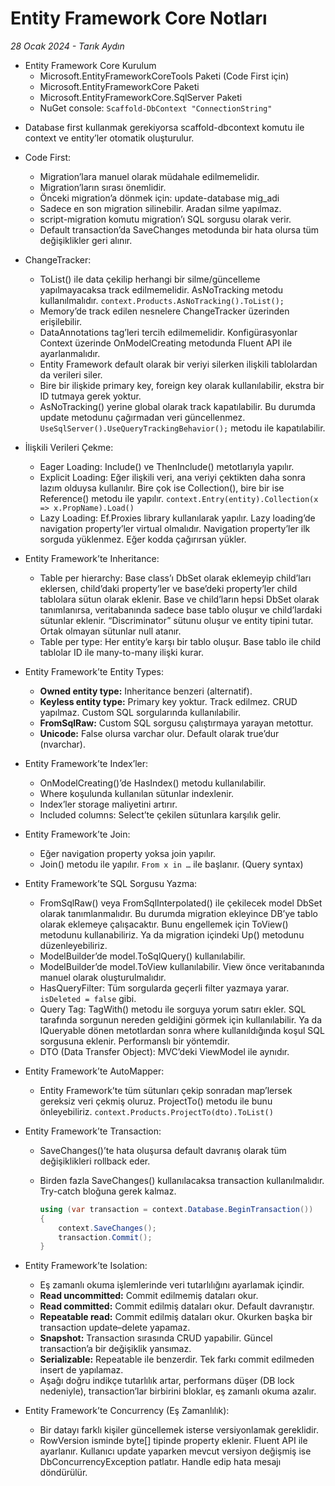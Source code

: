 # Entity Framework Core Notları 

*28 Ocak 2024 - Tarık Aydın*

- Entity Framework Core Kurulum
  + Microsoft.EntityFrameworkCoreTools Paketi (Code First için)  
  + Microsoft.EntityFrameworkCore Paketi  
  + Microsoft.EntityFrameworkCore.SqlServer Paketi  
  + NuGet console: `Scaffold-DbContext "ConnectionString"`

* Database first kullanmak gerekiyorsa scaffold-dbcontext komutu ile context ve entity’ler otomatik oluşturulur.  
- Code First:  
	+ Migration’lara manuel olarak müdahale edilmemelidir.  
	+ Migration’ların sırası önemlidir.  
	+ Önceki migration’a dönmek için: update-database mig_adi  
	+ Sadece en son migration silinebilir. Aradan silme yapılmaz.  
	+ script-migration komutu migration’ı SQL sorgusu olarak verir.  
	+ Default transaction’da SaveChanges metodunda bir hata olursa tüm değişiklikler geri alınır.  

- ChangeTracker:  
	+ ToList() ile data çekilip herhangi bir silme/güncelleme yapılmayacaksa track edilmemelidir. AsNoTracking metodu kullanılmalıdır. `context.Products.AsNoTracking().ToList();`  
	+ Memory’de track edilen nesnelere ChangeTracker üzerinden erişilebilir.  
	+ DataAnnotations tag’leri tercih edilmemelidir. Konfigürasyonlar Context üzerinde OnModelCreating metodunda Fluent API ile ayarlanmalıdır.  
 	+ Entity Framework default olarak bir veriyi silerken ilişkili tablolardan da verileri siler.  
	+ Bire bir ilişkide primary key, foreign key olarak kullanılabilir, ekstra bir ID tutmaya gerek yoktur.  
	+ AsNoTracking() yerine global olarak track kapatılabilir. Bu durumda update metodunu çağırmadan veri güncellenmez. `UseSqlServer().UseQueryTrackingBehavior();` metodu ile kapatılabilir.  

- İlişkili Verileri Çekme:  
	+ Eager Loading: Include() ve ThenInclude() metotlarıyla yapılır.  
	+ Explicit Loading: Eğer ilişkili veri, ana veriyi çektikten daha sonra lazım olduysa kullanılır. Bire çok ise Collection(), bire bir ise Reference() metodu ile yapılır. `context.Entry(entity).Collection(x => x.PropName).Load()`  
	+ Lazy Loading: Ef.Proxies library kullanılarak yapılır. Lazy loading’de navigation property’ler virtual olmalıdır. Navigation property’ler ilk sorguda yüklenmez. Eğer kodda çağırırsan yükler.  

- Entity Framework’te Inheritance:  
 	+ Table per hierarchy: Base class’ı DbSet olarak eklemeyip child’ları eklersen, child’daki property’ler ve base’deki property’ler child tablolara sütun olarak eklenir. Base ve child’ların hepsi DbSet olarak tanımlanırsa, veritabanında sadece base tablo oluşur ve child’lardaki sütunlar eklenir. “Discriminator” sütunu oluşur ve entity tipini tutar. Ortak olmayan sütunlar null atanır.  
	+ Table per type: Her entity’e karşı bir tablo oluşur. Base tablo ile child tablolar ID ile many-to-many ilişki kurar.  

- Entity Framework’te Entity Types:  
 	+ **Owned entity type:** Inheritance benzeri (alternatif).  
 	+ **Keyless entity type:** Primary key yoktur. Track edilmez. CRUD yapılmaz. Custom SQL sorgularında kullanılabilir.  
 	+ **FromSqlRaw:** Custom SQL sorgusu çalıştırmaya yarayan metottur.  
 	+ **Unicode:** False olursa varchar olur. Default olarak true’dur (nvarchar).  

- Entity Framework’te Index’ler:  
 	+ OnModelCreating()’de HasIndex() metodu kullanılabilir.  
 	+ Where koşulunda kullanılan sütunlar indexlenir.  
 	+ Index’ler storage maliyetini artırır.  
 	+ Included columns: Select’te çekilen sütunlara karşılık gelir.  

- Entity Framework’te Join:  
 	+ Eğer navigation property yoksa join yapılır.  
 	+ Join() metodu ile yapılır. `From x in …` ile başlanır. (Query syntax)  

- Entity Framework’te SQL Sorgusu Yazma:  
 	+ FromSqlRaw() veya FromSqlInterpolated() ile çekilecek model DbSet olarak tanımlanmalıdır. Bu durumda migration ekleyince DB’ye tablo olarak eklemeye çalışacaktır. Bunu engellemek için ToView() metodunu kullanabiliriz. Ya da migration içindeki Up() metodunu düzenleyebiliriz.  
 	+ ModelBuilder’de model.ToSqlQuery() kullanılabilir.  
 	+ ModelBuilder’de model.ToView kullanılabilir. View önce veritabanında manuel olarak oluşturulmalıdır.  
 	+ HasQueryFilter: Tüm sorgularda geçerli filter yazmaya yarar. `isDeleted = false` gibi.  
 	+ Query Tag: TagWith() metodu ile sorguya yorum satırı ekler. SQL tarafında sorgunun nereden geldiğini görmek için kullanılabilir. Ya da IQueryable dönen metotlardan sonra where kullanıldığında koşul SQL sorgusuna eklenir. Performanslı bir yöntemdir.  
 	+ DTO (Data Transfer Object): MVC’deki ViewModel ile aynıdır.  

- Entity Framework’te AutoMapper:  
 	+ Entity Framework’te tüm sütunları çekip sonradan map’lersek gereksiz veri çekmiş oluruz. ProjectTo() metodu ile bunu önleyebiliriz. `context.Products.ProjectTo(dto).ToList()`  

- Entity Framework’te Transaction:  
 	+ SaveChanges()’te hata oluşursa default davranış olarak tüm değişiklikleri rollback eder.  
 	+ Birden fazla SaveChanges() kullanılacaksa transaction kullanılmalıdır. Try-catch bloğuna gerek kalmaz.  
        
        ```csharp
        using (var transaction = context.Database.BeginTransaction())
        {
            context.SaveChanges();
            transaction.Commit();
        }
        ```

- Entity Framework’te Isolation:  
 	+ Eş zamanlı okuma işlemlerinde veri tutarlılığını ayarlamak içindir.  
 	+ **Read uncommitted:** Commit edilmemiş dataları okur.  
 	+ **Read committed:** Commit edilmiş dataları okur. Default davranıştır.  
 	+ **Repeatable read:** Commit edilmiş dataları okur. Okurken başka bir transaction update–delete yapamaz.  
 	+ **Snapshot:** Transaction sırasında CRUD yapabilir. Güncel transaction’a bir değişiklik yansımaz.  
 	+ **Serializable:** Repeatable ile benzerdir. Tek farkı commit edilmeden insert de yapılamaz.  
 	+ Aşağı doğru indikçe tutarlılık artar, performans düşer (DB lock nedeniyle), transaction’lar birbirini bloklar, eş zamanlı okuma azalır.  

- Entity Framework’te Concurrency (Eş Zamanlılık):  
 	+ Bir datayı farklı kişiler güncellemek isterse versiyonlamak gereklidir.  
 	+ RowVersion isminde byte[] tipinde property eklenir. Fluent API ile ayarlanır. Kullanıcı update yaparken mevcut versiyon değişmiş ise DbConcurrencyException patlatır. Handle edip hata mesajı döndürülür.  